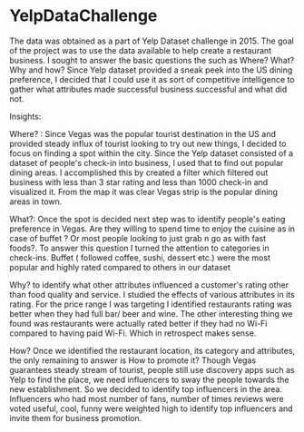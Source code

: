 # YelpDataChallenge

The data was obtained as a part of Yelp Dataset challenge in 2015.
The goal of the project was to use the data available to help create a restaurant business. I sought to answer the basic questions  the such as Where? What? Why and how? Since Yelp dataset provided a sneak peek into the US dining preference, I decided that I could use it as sort of competitive intelligence to gather what attributes made successful business successful and what did not.

Insights:

Where? : Since Vegas was the popular tourist destination in the US and provided steady influx of tourist looking to try out new things, I decided to focus on finding a spot within the city. Since the Yelp dataset consisted of a dataset of people's check-in into business, I used that to find out popular dining areas. I accomplished this by created a filter which filtered out business with less than 3 star rating and less than 1000 check-in and visualized it. From the map it was clear Vegas strip is the popular dining areas in town.

 What?: Once the spot is decided next step was to identify people's eating preference in Vegas. Are they willing to spend time to enjoy the cuisine as in case of buffet ? Or most people looking to just grab n go as with fast foods?. To answer this question I turned the attention to categories in check-ins. Buffet ( followed coffee, sushi, dessert etc.) were the most popular and highly rated compared to others in our dataset
 
Why?  to identify what other attributes influenced a customer's rating other than food quality and service. I studied the effects of various attributes in its rating. For the price range I was targeting I identified restaurants rating was better when they had full bar/ beer and wine. The other interesting thing we found was restaurants were actually rated better if they had no Wi-Fi compared to having paid Wi-Fi. Which in retrospect makes sense. 

How? Once we identified the restaurant location, its category and attributes, the only remaining to answer is How to promote it? Though Vegas guarantees steady stream of tourist, people still use discovery apps such as Yelp to find the place, we need influencers to sway the people towards the new establishment. So we decided to identify top influencers in the area. Influencers who had most number of fans, number of times reviews were voted useful, cool, funny were weighted high to identify top influencers and invite them for business promotion.
